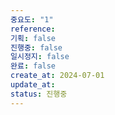 ```yaml
---
중요도: "1"
reference:
기획: false
진행중: false
일시정지: false
완료: false
create_at: 2024-07-01
update_at:
status: 진행중
---
```


